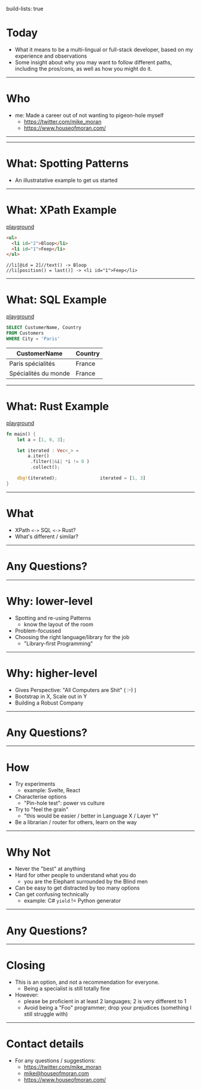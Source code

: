 build-lists: true

# Today

- What it means to be a multi-lingual or full-stack developer, based on my experience and observations
- Some insight about why you may want to follow different paths, including the pros/cons, as well as how you might do it.

---

# Who

- me: Made a career out of not wanting to pigeon-hole myself
  - https://twitter.com/mike_moran
  - https://www.houseofmoran.com/

---

---

# What: Spotting Patterns

- An illustratative example to get us started

---

# What: XPath Example

[playground](http://xpather.com/oGNHCuAb)

```html
<ul>
  <li id="2">Bloop</li>
  <li id="1">Feep</li>
</ul>
```

```xpath
//li[@id = 2]//text() -> Bloop
//li[position() = last()] -> <li id="1">Feep</li>
```

---

# What: SQL Example

[playground](https://www.w3schools.com/sql/trysql.asp?filename=trysql_op_in)

```sql
SELECT CustomerName, Country
FROM Customers
WHERE City = 'Paris'
```

| CustomerName         | Country |
| -------------------- | ------- |
| Paris spécialités    | France  |
| Spécialités du monde | France  |

---

# What: Rust Example

[playground](https://play.rust-lang.org/?version=stable&mode=debug&edition=2018&gist=e773b55d2c6ee6ec22b434c3a59499ea)

```rust
fn main() {
    let a = [1, 0, 3];

    let iterated : Vec<_> =
        a.iter()
         .filter(|&i| *i != 0 )
         .collect();

    dbg!(iterated);                iterated = [1, 3]
}
```

---

# What

- XPath `<->` SQL `<->` Rust?
- What's different / similar?

---

# Any Questions?

---

# Why: lower-level

- Spotting and re-using Patterns
  - know the layout of the room
- Problem-focussed
- Choosing the right language/library for the job
  - "Library-first Programming"

---

# Why: higher-level

- Gives Perspective: "All Computers are Shit" ( :-) )
- Bootstrap in X, Scale out in Y
- Building a Robust Company

---

# Any Questions?

---

# How

- Try experiments
  - example: Svelte, React
- Characterise options
  - "Pin-hole test": power vs culture
- Try to "feel the grain"
  - "this would be easier / better in Language X / Layer Y"
- Be a librarian / router for others, learn on the way

---

# Why Not

- Never the "best" at anything
- Hard for other people to understand what you do
  - you are the Elephant surrounded by the Blind men
- Can be easy to get distracted by too many options
- Can get confusing technically
  - example: C# `yield` != Python generator

---

# Any Questions?

---

# Closing

- This is an option, and not a recommendation for everyone.
  - Being a specialist is still totally fine
- However:
  - please be proficient in at least 2 languages; 2 is very different to 1
  - Avoid being a "Foo" programmer; drop your prejudices (something I still struggle with)

---

# Contact details

- For any questions / suggestions:
  - https://twitter.com/mike_moran
  - mike@houseofmoran.com
  - https://www.houseofmoran.com/
